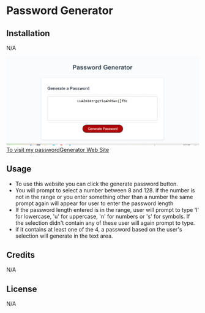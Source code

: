 # Password Generator

## Installation
N/A

![](./assets/images/screenshot.png)
[To visit my passwordGenerator Web Site]( https://ajilakj.github.io/PasswordGenerator/)

## Usage
- To use this website you can click the generate password button.
- You will prompt to select a number between 8 and 128. if the number is not in the range or you enter something other than a number the same prompt again will appear for user to enter the password length
- If the password length entered is in the range, user will prompt to type 'l' for lowercase, 'u' for uppercase, 'n' for numbers or 's' for symbols. If the selection didn't contain any of these user will again prompt to  type.
- if it contains at least one of the 4, a password based on the user's selection will generate in the text area.

## Credits
N/A

## License
N/A
